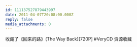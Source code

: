```yaml
---
id: 111137527879443997
date: 2011-04-07T20:08:00.000Z
reply: false
media_attachments: 0
---
```


收藏了《回来的路》(The Way Back)[720P] #VeryCD 资源收藏 ​​​​

